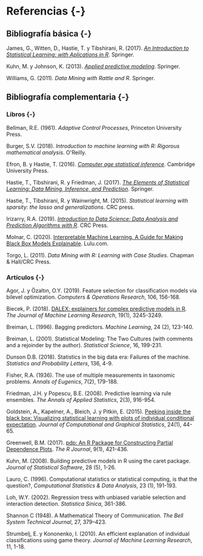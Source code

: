 # Referencias {-}

<!-- 

-->

## Bibliografía básica {-}

James, G., Witten, D., Hastie, T. y Tibshirani, R. (2017). *[An Introduction to Statistical Learning: with Aplications in R](http://faculty.marshall.usc.edu/gareth-james/ISL)*. Springer.

Kuhn, M. y Johnson, K. (2013). *[Applied predictive modeling](http://appliedpredictivemodeling.com)*. Springer.

Williams, G. (2011). *Data Mining with Rattle and R*. Springer.


## Bibliografía complementaria {-}

### Libros {-}

Bellman, R.E. (1961). *Adaptive Control Processes*, Princeton University Press.

Burger, S.V. (2018). *Introduction to machine learning with R: Rigorous mathematical analysis*. O'Reilly.

Efron, B. y Hastie, T. (2016). *[Computer age statistical inference](http://web.stanford.edu/~hastie/CASI/)*. Cambridge University Press.

Hastie, T., Tibshirani, R. y Friedman, J. (2017).
    *[The Elements of Statistical Learning: Data Mining, Inference, and Prediction](https://web.stanford.edu/~hastie/ElemStatLearn)*. Springer.   
    
Hastie, T., Tibshirani, R. y Wainwright, M. (2015). *Statistical learning with sparsity: the lasso and generalizations*. CRC press.    

Irizarry, R.A. (2019). *[Introduction to Data Science: Data Analysis and Prediction Algorithms with R](https://rafalab.github.io/dsbook)*. CRC Press.

Molnar, C. (2020). [Interpretable Machine Learning. A Guide for Making Black Box Models Explainable](https://christophm.github.io/interpretable-ml-book). Lulu.com.

Torgo, L. (2011). *Data Mining with R: Learning with Case Studies*. Chapman & Hall/CRC Press.    


### Artículos {-}

Agor, J. y Özaltın, O.Y. (2019). Feature selection for classification models via bilevel optimization. *Computers & Operations Research*, 106, 156-168.

Biecek, P. (2018). [DALEX: explainers for complex predictive models in R](http://www.jmlr.org/papers/volume19/18-416/18-416.pdf). *The Journal of Machine Learning Research*, 19(1), 3245-3249.

Breiman, L. (1996). Bagging predictors. *Machine Learning*, 24 (2), 123-140. 

Breiman, L. (2001). Statistical Modeling: The Two Cultures (with comments and a rejoinder by the author). *Statistical Science*, 16, 199-231.

Dunson D.B. (2018). Statistics in the big data era: Failures of the machine. *Statistics and Probability Letters*, 136, 4-9.

Fisher, R.A. (1936). The use of multiple measurements in taxonomic problems. *Annals of Eugenics*, 7(2), 179-188.

Friedman, J.H. y Popescu, B.E. (2008). Predictive learning via rule ensembles. *The Annals of Applied Statistics*, 2(3), 916-954. 

Goldstein, A., Kapelner, A., Bleich, J. y Pitkin, E. (2015). [Peeking inside the black box: Visualizing statistical learning with plots of individual conditional expectation](https://doi.org/10.1080/10618600.2014.907095). *Journal of Computational and Graphical Statistics*, 24(1), 44-65.

Greenwell, B.M. (2017). [pdp: An R Package for Constructing Partial Dependence Plots](https://journal.r-project.org/archive/2017/RJ-2017-016/index.html). *The R Journal*, 9(1), 421-436.

Kuhn, M. (2008). Building predictive models in R using the caret package. *Journal of Statistical Software*, 28 (5), 1-26.

Lauro, C. (1996). Computational statistics or statistical computing, is that the question?, *Computational Statistics & Data Analysis*, 23 (1), 191-193.

Loh, W.Y. (2002). Regression tress with unbiased variable selection and interaction detection. *Statistica Sinica*, 361-386.

Shannon C (1948). A Mathematical Theory of Communication. *The Bell System Technical Journal*, 27, 379–423.

Strumbelj, E. y Kononenko, I. (2010). An efficient explanation of individual classifications using game theory. *Journal of Machine Learning Research*, 11, 1-18.


<!-- 
Pendiente: Citar paquetes 

  citation("caret")
  Max Kuhn (2020). caret: Classification and Regression Training. R package version 6.0-86. https://CRAN.R-project.org/package=caret
  
  Emplear herramientas de bookdown

-->
